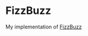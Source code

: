 FizzBuzz
==========

My implementation of [FizzBuzz](http://lostechies.com/jimmybogard/2013/01/29/fizzbuzz-is-dead-long-live-fizzbuzz "FizzBuzz")



